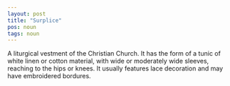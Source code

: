 ```yaml
---
layout: post
title: "Surplice"
pos: noun
tags: noun
---
```

A liturgical vestment of the Christian Church. It has the form of a tunic of white linen or cotton material, with wide or moderately wide sleeves, reaching to the hips or knees. It usually features lace decoration and may have embroidered bordures.
